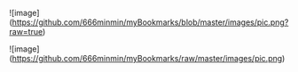  ![image]
 (https://github.com/666minmin/myBookmarks/blob/master/images/pic.png?raw=true)


  ![image]
 (https://github.com/666minmin/myBookmarks/raw/master/images/pic.png)


 
